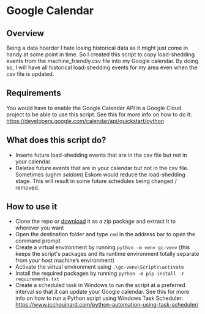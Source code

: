 # Google Calendar

## Overview
Being a data hoarder I hate losing historical data as it might just come in handy at some point in time.  So I created this script to copy load-shedding events from the machine_friendly.csv file into my Google calendar.  By doing so, I will have all historical load-shedding events for my area even when the csv file is updated.

## Requirements
You would have to enable the Google Calendar API in a Google Cloud project to be able to use this script.  See this for more info on how to do it: https://developers.google.com/calendar/api/quickstart/python

## What does this script do?
- Inserts future load-shedding events that are in the csv file but not in your calendar.
- Deletes future events that are in your calendar but not in the csv file. Sometimes (ughm *seldom*) Eskom would reduce the load-shedding stage.  This will result in some future schedules being changed / removed.  

## How to use it
- Clone the repo or [download](https://github.com/shaunkleyn/eskom-calendar-scripts/archive/refs/heads/main.zip) it as a zip package and extract it to wherever you want
- Open the destination folder and type ```cmd``` in the address bar to open the command prompt
- Create a virtual environment by running ```python -m venv gc-venv``` (this keeps the script's packages and its runtime environment totally separate from your host machine’s environment)
- Activate the virtual environment using ```.\gc-venv\Scripts\activate```
- Install the required packages by running ```python -m pip install -r requirements.txt```
- Create a scheduled task in Windows to run the script at a preferred interval so that it can update your Google calendar.  See this for more info on how to run a Python script using Windows Task Scheduler: https://www.jcchouinard.com/python-automation-using-task-scheduler/